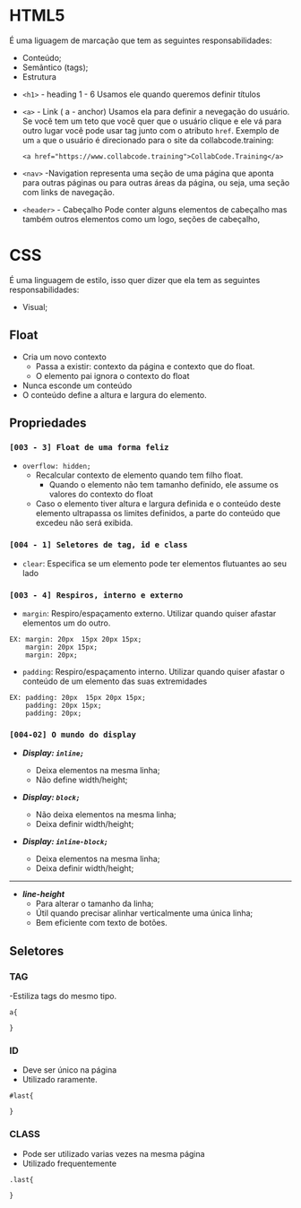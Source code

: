 # HTML5

É uma liguagem de marcação que tem as seguintes responsabilidades:

- Conteúdo;
- Semântico (tags);
- Estrutura

* `<h1>` - heading 1 - 6
  Usamos ele quando queremos definir títulos

- `<a>` - Link ( a - anchor)
  Usamos ela para definir a nevegação do usuário. Se você tem um teto que você quer que o usuário clique e ele vá para outro lugar você pode usar tag junto com o atributo `href`. Exemplo de um `a` que o usuário é direcionado para o site da collabcode.training:

  ```
  <a href="https://www.collabcode.training">CollabCode.Training</a>
  ```

- `<nav>` -Navigation
  representa uma seção de uma página que aponta para outras páginas ou para outras áreas da página, ou seja, uma seção com links de navegação.

- `<header>` - Cabeçalho
  Pode conter alguns elementos de cabeçalho mas também outros elementos como um logo, seções de cabeçalho,

# CSS

É uma linguagem de estilo, isso quer dizer que ela tem as seguintes responsabilidades:

- Visual;

## Float

- Cria um novo contexto
  - Passa a existir: contexto da página e contexto que do float.
  - O elemento pai ignora o contexto do float
- Nunca esconde um conteúdo
- O conteúdo define a altura e largura do elemento.

## Propriedades

### **`[003 - 3] Float de uma forma feliz`**

- `overflow: hidden;`
  - Recalcular contexto de elemento quando tem filho float.
    - Quando o elemento não tem tamanho definido, ele assume os valores do contexto do float
  - Caso o elemento tiver altura e largura definida e o conteúdo deste elemento ultrapassa os limites definidos, a parte do conteúdo que excedeu não será exibida.

### **`[004 - 1] Seletores de tag, id e class`**

- `clear`: Especifica se um elemento pode ter elementos flutuantes ao seu lado

### **`[003 - 4] Respiros, interno e externo`**

- `margin`: Respiro/espaçamento externo. Utilizar quando quiser afastar elementos um do outro.

```
EX: margin: 20px  15px 20px 15px;
    margin: 20px 15px;
    margin: 20px;
```

- `padding`: Respiro/espaçamento interno. Utilizar quando quiser afastar o conteúdo de um elemento das suas extremidades

```
EX: padding: 20px  15px 20px 15px;
    padding: 20px 15px;
    padding: 20px;
```

### **`[004-02] O mundo do display`**

- **_Display: `inline;`_**
  - Deixa elementos na mesma linha;
  - Não define width/height;
- **_Display: `block;`_**
  - Não deixa elementos na mesma linha;
  - Deixa definir width/height;
- **_Display: `inline-block;`_**

  - Deixa elementos na mesma linha;
  - Deixa definir width/height;

---

- **_line-height_**
  - Para alterar o tamanho da linha;
  - Útil quando precisar alinhar verticalmente uma única linha;
  - Bem eficiente com texto de botões.

## Seletores

### TAG

-Estiliza tags do mesmo tipo.

```
a{

}
```

### ID

- Deve ser único na página
- Utilizado raramente.

```
#last{

}
```

### CLASS

- Pode ser utilizado varias vezes na mesma página
- Utilizado frequentemente

```
.last{

}
```
